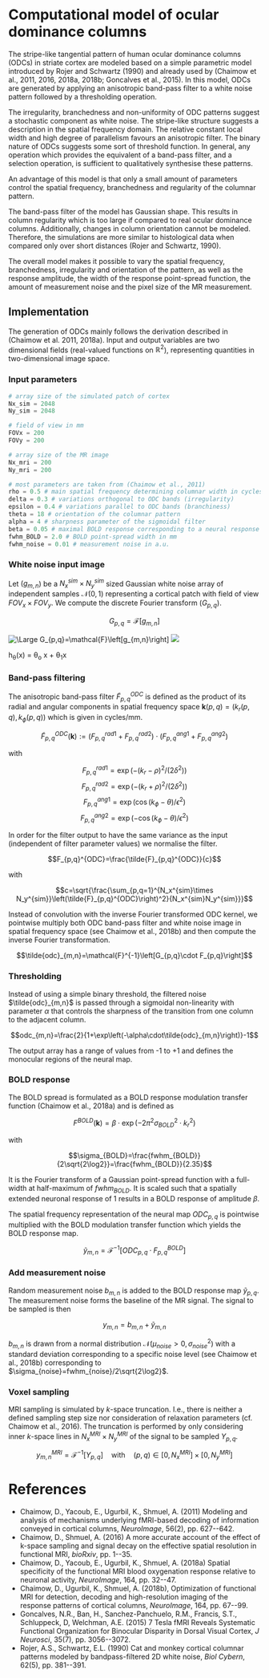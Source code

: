 # Computational model of ocular dominance columns
The stripe-like tangential pattern of human ocular dominance columns (ODCs) in striate cortex are modeled based on a simple parametric model introduced by Rojer and Schwartz (1990) and already used by (Chaimow et al., 2011, 2016, 2018a, 2018b; Goncalves et al., 2015). In this model, ODCs are generated by applying an anisotropic band-pass filter to a white noise pattern followed by a thresholding operation.

The irregularity, branchedness and non-uniformity of ODC patterns suggest a stochastic component as white noise. The stripe-like structure suggests a description in the spatial frequency domain. The relative constant local width and high degree of parallelism favours an anisotropic filter. The binary nature of ODCs suggests some sort of threshold function. In general, any operation which provides the equivalent of a band-pass filter, and a selection operation, is sufficient to qualitatively synthesise these patterns.

An advantage of this model is that only a small amount of parameters control the spatial frequency, branchedness and regularity of the columnar pattern.

The band-pass filter of the model has Gaussian shape. This results in column regularity which is too large if compared to real ocular dominance columns. Additionally, changes in column orientation cannot be modeled. Therefore, the simulations are more similar to histological data when compared only over short distances (Rojer and Schwartz, 1990).

The overall model makes it possible to vary the spatial frequency, branchedness, irregularity and orientation of the pattern, as well as the response amplitude, the width of the response point-spread function, the amount of measurement noise and the pixel size of the MR measurement.

## Implementation
The generation of ODCs mainly follows the derivation described in (Chaimow et al. 2011, 2018a). Input and output variables are two dimensional fields (real-valued functions on $\mathbb{R}^2$), representing quantities in two-dimensional image space.

### Input parameters
~~~python
# array size of the simulated patch of cortex
Nx_sim = 2048
Ny_sim = 2048

# field of view in mm
FOVx = 200
FOVy = 200

# array size of the MR image
Nx_mri = 200
Ny_mri = 200

# most parameters are taken from (Chaimow et al., 2011)
rho = 0.5 # main spatial frequency determining columnar width in cycles/mm
delta = 0.3 # variations orthogonal to ODC bands (irregularity)
epsilon = 0.4 # variations parallel to ODC bands (branchiness)
theta = 18 # orientation of the columnar pattern
alpha = 4 # sharpness parameter of the sigmoidal filter
beta = 0.05 # maximal BOLD response corresponding to a neural response of 1
fwhm_BOLD = 2.0 # BOLD point-spread width in mm
fwhm_noise = 0.01 # measurement noise in a.u.
~~~

### White noise input image
Let $(g_{m,n}$) be a $N_x^{sim}\times N_y^{sim}$ sized Gaussian white noise array of independent samples $\mathcal{N}(0,1)$ representing a cortical patch with field of view $FOV_x\times FOV_y$. We compute the discrete Fourier transform $(G_{p,q})$.

$$G_{p,q}=\mathcal{F}\left[g_{m,n}\right]$$

<img src="https://latex.codecogs.com/svg.latex?\Large&space;G_{p,q}=\mathcal{F}\left[g_{m,n}\right]" title="\Large G_{p,q}=\mathcal{F}\left[g_{m,n}\right]" />

<img src="https://latex.codecogs.com/svg.latex?\Large&space;G_{p,q}=\frac{-b\pm\sqrt{b^2-4ac}}{2a}" />


h<sub>&theta;</sub>(x) = &theta;<sub>o</sub> x + &theta;<sub>1</sub>x

### Band-pass filtering
The anisotropic band-pass filter $\tilde{F}_{p,q}^{ODC}$ is defined as the product of its radial and angular components in spatial frequency space $\boldsymbol k(p,q) = (k_r(p,q),k_{\phi}(p,q))$ which is given in cycles/mm.

$$\tilde{F}_{p,q}^{ODC}(\boldsymbol k):=(F_{p,q}^{rad1} + F_{p,q}^{rad2}) \cdot (F_{p,q}^{ang1} + F_{p,q}^{ang2})$$

with

$$F_{p,q}^{rad1} = \exp\left( -(k_r-\rho)^2 / (2\delta^2) \right)$$
$$F_{p,q}^{rad2} = \exp\left( -(k_r+\rho)^2 / (2\delta^2) \right)$$
$$F_{p,q}^{ang1} = \exp\left( \cos(k_{\phi}-\theta) / \epsilon^2 \right)$$
$$F_{p,q}^{ang2} = \exp\left( -\cos(k_{\phi}-\theta) / \epsilon^2 \right)$$

In order for the filter output to have the same variance as the input (independent of filter parameter values) we normalise the filter.

$$F_{p,q}^{ODC}=\frac{\tilde{F}_{p,q}^{ODC}}{c}$$

with

$$c=\sqrt{\frac{\sum_{p,q=1}^{N_x^{sim}\times N_y^{sim}}\left(\tilde{F}_{p,q}^{ODC}\right)^2}{N_x^{sim}N_y^{sim}}}$$

Instead of convolution with the inverse Fourier transformed ODC kernel, we pointwise multiply both ODC band-pass filter and white noise image in spatial frequency space (see Chaimow et al., 2018b) and then compute the inverse Fourier transformation.

$$\tilde{odc}_{m,n}=\mathcal{F}^{-1}\left[G_{p,q}\cdot F_{p,q}\right]$$

### Thresholding
Instead of using a simple binary threshold, the filtered noise $\tilde{odc}_{m,n}$ is passed through a sigmoidal non-linearity with parameter $\alpha$ that controls the sharpness of the transition from one column to the adjacent column.

$$odc_{m,n}=\frac{2}{1+\exp\left(-\alpha\cdot\tilde{odc}_{m,n}\right)}-1$$

The output array has a range of values from -1 to +1 and defines the monocular regions of the neural map.

### BOLD response
The BOLD spread is formulated as a BOLD response modulation transfer function (Chaimow et al., 2018a) and is defined as

$$F^{BOLD}(\boldsymbol k)=\beta\cdot\exp\left(-2\pi^2\sigma_{BOLD}^2\cdot k_r^2\right)$$

with

$$\sigma_{BOLD}=\frac{fwhm_{BOLD}}{2\sqrt{2\log2}}=\frac{fwhm_{BOLD}}{2.35}$$

It is the Fourier transform of a Gaussian point-spread function with a full-width at half-maximum of $fwhm_{BOLD}$. It is scaled such that a spatially extended neuronal response of 1 results in a BOLD response of amplitude $\beta$.

The spatial frequency representation of the neural map $ODC_{p,q}$ is pointwise multiplied with the BOLD modulation transfer function which yields the BOLD response map.

$$\tilde{y}_{m,n}=\mathcal F^{-1}\left[ODC_{p,q}\cdot F_{p,q}^{BOLD}\right]$$

### Add measurement noise
Random measurement noise $b_{m,n}$ is added to the BOLD response map $\tilde{y}_{p,q}$. The measurement noise forms the baseline of the MR signal. The signal to be sampled is then

$$y_{m,n}=b_{m,n}+\tilde{y}_{m,n}$$

$b_{m,n}$ is drawn from a normal distribution $\mathcal N(\mu_{noise}>0,\sigma_{noise}^2)$ with a standard deviation corresponding to a specific noise level (see Chaimow et al., 2018b) corresponding to $\sigma_{noise}=fwhm_{noise}/2\sqrt{2\log2}$.

### Voxel sampling
MRI sampling is simulated by $k$-space truncation. I.e., there is neither a defined sampling step size nor consideration of relaxation parameters (cf. Chaimow et al., 2016). The truncation is performed by only considering inner $k$-space lines in $N_x^{MRI}\times N_y^{MRI}$ of the signal to be sampled $Y_{p,q}$.

$$y_{m,n}^{MRI}=\mathcal{F}^{-1}\left[Y_{p,q}\right]\quad\text{with}\quad (p,q)\in[0,N_x^{MRI}]\times[0,N_y^{MRI}]$$

# References
- Chaimow, D., Yacoub, E., Ugurbil, K., Shmuel, A. (2011) Modeling and analysis of mechanisms underlying fMRI-based decoding of information conveyed in cortical columns, *NeuroImage*, 56(2), pp. 627--642.
- Chaimow, D., Shmuel, A. (2016) A more accurate account of the effect of k-space sampling and signal decay on the effective spatial resolution in functional MRI, *bioRxiv*, pp. 1--35.
- Chaimow, D., Yacoub, E., Ugurbil, K., Shmuel, A. (2018a) Spatial specificity of the functional MRI blood oxygenation response relative to neuronal activity, *NeuroImage*, 164, pp. 32--47.
- Chaimow, D., Ugurbil, K., Shmuel, A. (2018b), Optimization of functional MRI for detection, decoding and high-resolution imaging of the response patterns of cortical columns, *NeuroImage*, 164, pp. 67--99.
- Goncalves, N.R., Ban, H., Sanchez-Panchuelo, R.M., Francis, S.T., Schluppeck, D, Welchman, A.E. (2015) 7 Tesla fMRI Reveals Systematic Functional Organization for Binocular Disparity in Dorsal Visual Cortex, *J Neurosci*, 35(7), pp. 3056--3072.
- Rojer, A.S., Schwartz, E.L. (1990) Cat and monkey cortical columnar patterns modeled by bandpass-filtered 2D white noise, *Biol Cybern*, 62(5), pp. 381--391.
